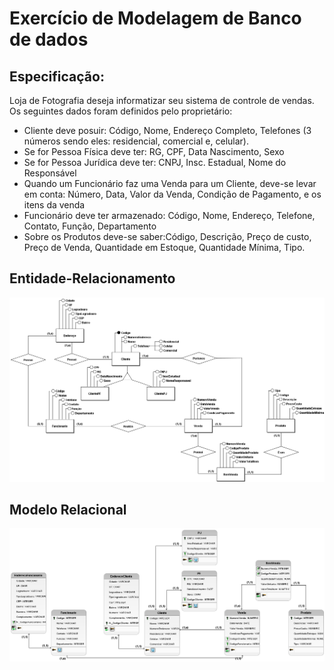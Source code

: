 # Exercício de Modelagem de Banco de dados 

## Especificação: 

Loja de Fotografia deseja informatizar seu sistema de controle de vendas. Os seguintes
dados foram definidos pelo proprietário:
- Cliente deve posuir: Código, Nome, Endereço Completo, Telefones (3 números
sendo eles: residencial, comercial e, celular).
- Se for Pessoa Física deve ter: RG, CPF, Data Nascimento, Sexo
- Se for Pessoa Jurídica deve ter: CNPJ, Insc. Estadual, Nome do Responsável
- Quando um Funcionário faz uma Venda para um Cliente, deve-se levar em conta:
Número, Data, Valor da Venda, Condição de Pagamento, e os itens da venda
- Funcionário deve ter armazenado: Código, Nome, Endereço, Telefone, Contato,
Função, Departamento
- Sobre os Produtos deve-se saber:Código, Descrição, Preço de custo, Preço de
Venda, Quantidade em Estoque, Quantidade Mínima, Tipo.

## Entidade-Relacionamento
![Alt text](./ModeloEntidadeRelacionamento.png "Modelo entidade relacionamento")

## Modelo Relacional
![Alt text](./ModeloRelacional.png "Modelo relacional")


